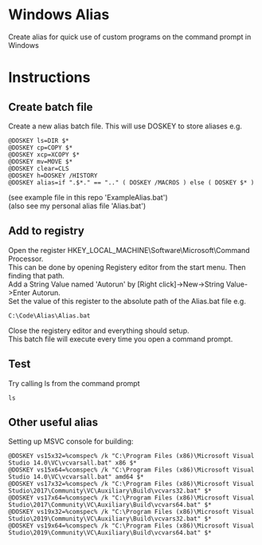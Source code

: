 # Windows Alias
Create alias for quick use of custom programs on the command prompt in Windows

# Instructions
## Create batch file
Create a new alias batch file.
This will use DOSKEY to store aliases e.g.
```
@DOSKEY ls=DIR $* 
@DOSKEY cp=COPY $* 
@DOSKEY xcp=XCOPY $*
@DOSKEY mv=MOVE $* 
@DOSKEY clear=CLS
@DOSKEY h=DOSKEY /HISTORY
@DOSKEY alias=if ".$*." == ".." ( DOSKEY /MACROS ) else ( DOSKEY $* )
```
(see example file in this repo 'ExampleAlias.bat')  
(also see my personal alias file 'Alias.bat')

## Add to registry
Open the register HKEY_LOCAL_MACHINE\Software\Microsoft\Command Processor.  
This can be done by opening Registery editor from the start menu. Then finding that path.  
Add a String Value named 'Autorun' by [Right click]->New->String Value->Enter Autorun.  
Set the value of this register to the absolute path of the Alias.bat file e.g.  
```
C:\Code\Alias\Alias.bat
```
Close the registery editor and everything should setup.  
This batch file will execute every time you open a command prompt.

## Test
Try calling ls from the command prompt 
```
ls
```

## Other useful alias
Setting up MSVC console for building:
```
@DOSKEY vs15x32=%comspec% /k "C:\Program Files (x86)\Microsoft Visual Studio 14.0\VC\vcvarsall.bat" x86 $* 
@DOSKEY vs15x64=%comspec% /k "C:\Program Files (x86)\Microsoft Visual Studio 14.0\VC\vcvarsall.bat" amd64 $* 
@DOSKEY vs17x32=%comspec% /k "C:\Program Files (x86)\Microsoft Visual Studio\2017\Community\VC\Auxiliary\Build\vcvars32.bat" $* 
@DOSKEY vs17x64=%comspec% /k "C:\Program Files (x86)\Microsoft Visual Studio\2017\Community\VC\Auxiliary\Build\vcvars64.bat" $* 
@DOSKEY vs19x32=%comspec% /k "C:\Program Files (x86)\Microsoft Visual Studio\2019\Community\VC\Auxiliary\Build\vcvars32.bat" $* 
@DOSKEY vs19x64=%comspec% /k "C:\Program Files (x86)\Microsoft Visual Studio\2019\Community\VC\Auxiliary\Build\vcvars64.bat" $* 
```